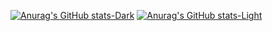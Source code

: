[![Anurag's GitHub stats-Dark](https://github-readme-stats.vercel.app/api?username=Programador753\&show_icons=true\&theme=dark#gh-dark-mode-only)](https://github.com/Programador753)
[![Anurag's GitHub stats-Light](https://github-readme-stats.vercel.app/api?username=Programador753\&show_icons=true\&theme=default#gh-light-mode-only)](https://github.com/Programador753)
